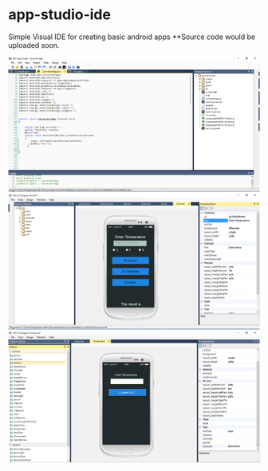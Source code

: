 # app-studio-ide
Simple Visual IDE for creating basic android apps 
**Source code would be uploaded soon.

![Demo One](https://github.com/sabine33/app-studio-ide/blob/main/demo_1.png?raw=true)
![Demo Two](https://github.com/sabine33/app-studio-ide/blob/main/demo_2.png?raw=true)
![Demo Three](https://github.com/sabine33/app-studio-ide/blob/main/13555966_1722159848038790_1787990309_o.png)


